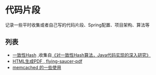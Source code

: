 # 代码片段

  记录一些平时收集或者自己写的代码片段、Spring配置、项目架构、算法等

## 列表
  - [一致性Hash](https://github.com/liaojiacan/code-snippets/tree/master/consistent-hash) ,收集自[《对一致性Hash算法，Java代码实现的深入研究》](http://www.cnblogs.com/xrq730/p/5186728.html)
  - [HTML生成PDF , flying-saucer-pdf](https://github.com/liaojiacan/code-snippets/tree/master/flying-saucer-pdf)
  - [memcached 的一些使用](https://github.com/liaojiacan/code-snippets/tree/master/memcache)
